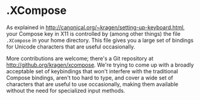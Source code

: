 .XCompose
=========

As explained in <http://canonical.org/~kragen/setting-up-keyboard.html>,
your Compose key in X11 is controlled by (among other things) the file
`.XCompose` in your home directory.  This file gives you a large set
of bindings for Unicode characters that are useful occasionally.

More contributions are welcome; there's a Git repository at
<http://github.org/kragen/xcompose>.  We're trying to come up with a
broadly acceptable set of keybindings that won't interfere with the
traditional Compose bindings, aren't too hard to type, and cover a
wide set of characters that are useful to use occasionally, making
them available without the need for specialized input methods.
